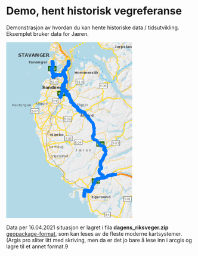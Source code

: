 # Demo, hent historisk vegreferanse 

Demonstrasjon av hvordan du kan hente historiske data / tidsutvikling. Eksemplet bruker data for Jæren. 

![Kart over dagens europa- og riksveger på Jæren](./pics/jaeren_dagensvegnett.png)

Data per 16.04.2021 situasjon er lagret i fila **dagens_riksveger.zip** [geopackage-format](https://www.geopackage.org/), som kan leses av de fleste moderne kartsystemer. (Argis pro sliter litt med skriving, men da er det jo bare å lese inn i arcgis og lagre til et annet format.9





